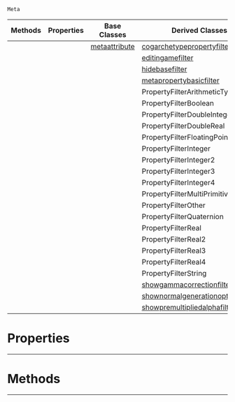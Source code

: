  `Meta`

|Methods|Properties|Base Classes|Derived Classes|
|---|---|---|---|
| | |[metaattribute](https://github.com/zeroengineteam/ZeroDocs/code_reference/class_reference/metaattribute.markdown)|[cogarchetypepropertyfilter](https://github.com/zeroengineteam/ZeroDocs/code_reference/class_reference/cogarchetypepropertyfilter.markdown)|
| | | |[editingamefilter](https://github.com/zeroengineteam/ZeroDocs/code_reference/class_reference/editingamefilter.markdown)|
| | | |[hidebasefilter](https://github.com/zeroengineteam/ZeroDocs/code_reference/class_reference/hidebasefilter.markdown)|
| | | |[metapropertybasicfilter](https://github.com/zeroengineteam/ZeroDocs/code_reference/class_reference/metapropertybasicfilter.markdown)|
| | | |PropertyFilterArithmeticTypes|
| | | |PropertyFilterBoolean|
| | | |PropertyFilterDoubleInteger|
| | | |PropertyFilterDoubleReal|
| | | |PropertyFilterFloatingPointTypes|
| | | |PropertyFilterInteger|
| | | |PropertyFilterInteger2|
| | | |PropertyFilterInteger3|
| | | |PropertyFilterInteger4|
| | | |PropertyFilterMultiPrimitiveTypes|
| | | |PropertyFilterOther|
| | | |PropertyFilterQuaternion|
| | | |PropertyFilterReal|
| | | |PropertyFilterReal2|
| | | |PropertyFilterReal3|
| | | |PropertyFilterReal4|
| | | |PropertyFilterString|
| | | |[showgammacorrectionfilter](https://github.com/zeroengineteam/ZeroDocs/code_reference/class_reference/showgammacorrectionfilter.markdown)|
| | | |[shownormalgenerationoptionsfilter](https://github.com/zeroengineteam/ZeroDocs/code_reference/class_reference/shownormalgenerationoptionsfilter.markdown)|
| | | |[showpremultipliedalphafilter](https://github.com/zeroengineteam/ZeroDocs/code_reference/class_reference/showpremultipliedalphafilter.markdown)|


 #  Properties


---  
 #  Methods


---  
 

 